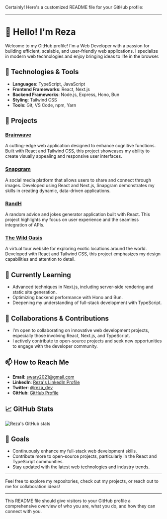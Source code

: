 Certainly! Here's a customized README file for your GitHub profile:

---

# 👋 Hello! I'm Reza

Welcome to my GitHub profile! I'm a Web Developer with a passion for building efficient, scalable, and user-friendly web applications. I specialize in modern web technologies and enjoy bringing ideas to life in the browser.

## 🔧 Technologies & Tools

- **Languages**: TypeScript, JavaScript
- **Frontend Frameworks**: React, Next.js
- **Backend Frameworks**: Node.js, Express, Hono, Bun
- **Styling**: Tailwind CSS
- **Tools**: Git, VS Code, npm, Yarn

## 💼 Projects

### [Brainwave](https://brainwave-me.netlify.app)
A cutting-edge web application designed to enhance cognitive functions. Built with React and Tailwind CSS, this project showcases my ability to create visually appealing and responsive user interfaces.

### [Snapgram](https://snapgram-me.netlify.app)
A social media platform that allows users to share and connect through images. Developed using React and Next.js, Snapgram demonstrates my skills in creating dynamic, data-driven applications.

### [RandH](https://randh.netlify.app)
A random advice and jokes generator application built with React. This project highlights my focus on user experience and the seamless integration of APIs.

### [The Wild Oasis](https://thewildovasis.netlify.app)
A virtual tour website for exploring exotic locations around the world. Developed with React and Tailwind CSS, this project emphasizes my design capabilities and attention to detail.

## 🌱 Currently Learning

- Advanced techniques in Next.js, including server-side rendering and static site generation.
- Optimizing backend performance with Hono and Bun.
- Deepening my understanding of full-stack development with TypeScript.

## 👥 Collaborations & Contributions

- I'm open to collaborating on innovative web development projects, especially those involving React, Next.js, and TypeScript.
- I actively contribute to open-source projects and seek new opportunities to engage with the developer community.

## 📫 How to Reach Me

- **Email**: swary2021@gmail.com
- **LinkedIn**: [Reza's LinkedIn Profile](https://www.linkedin.com/in/reza)
- **Twitter**: [@reza_dev](https://twitter.com/reza_dev)
- **GitHub**: [GitHub Profile](https://github.com/reza18s)

## 📈 GitHub Stats

![Reza's GitHub stats](https://github-readme-stats.vercel.app/api?username=reza18s&show_icons=true&theme=radical)

## 🎯 Goals

- Continuously enhance my full-stack web development skills.
- Contribute more to open-source projects, particularly in the React and TypeScript communities.
- Stay updated with the latest web technologies and industry trends.

---

Feel free to explore my repositories, check out my projects, or reach out to me for collaboration ideas!

---

This README file should give visitors to your GitHub profile a comprehensive overview of who you are, what you do, and how they can connect with you.
